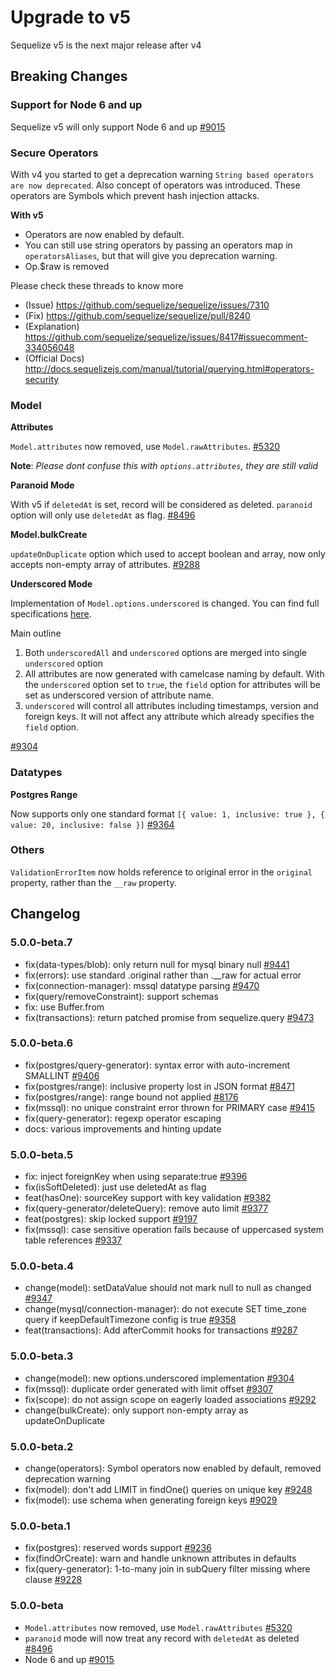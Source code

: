 # Upgrade to v5

Sequelize v5 is the next major release after v4

## Breaking Changes

### Support for Node 6 and up

Sequelize v5 will only support Node 6 and up [#9015](https://github.com/sequelize/sequelize/issues/9015)

### Secure Operators

With v4 you started to get a deprecation warning `String based operators are now deprecated`. Also concept of operators was introduced. These operators are Symbols which prevent hash injection attacks.

**With v5**

- Operators are now enabled by default.
- You can still use string operators by passing an operators map in `operatorsAliases`, but that will give you deprecation warning.
- Op.$raw is removed

Please check these threads to know more

- (Issue) https://github.com/sequelize/sequelize/issues/7310
- (Fix) https://github.com/sequelize/sequelize/pull/8240
- (Explanation) https://github.com/sequelize/sequelize/issues/8417#issuecomment-334056048
- (Official Docs) http://docs.sequelizejs.com/manual/tutorial/querying.html#operators-security

### Model

**Attributes**

`Model.attributes` now removed, use `Model.rawAttributes`. [#5320](https://github.com/sequelize/sequelize/issues/5320)

__Note__: _Please dont confuse this with `options.attributes`, they are still valid_

**Paranoid Mode**

With v5 if `deletedAt` is set, record will be considered as deleted. `paranoid` option will only use `deletedAt` as flag. [#8496](https://github.com/sequelize/sequelize/issues/8496)

**Model.bulkCreate**

`updateOnDuplicate` option which used to accept boolean and array, now only accepts non-empty array of attributes. [#9288](https://github.com/sequelize/sequelize/issues/9288)


**Underscored Mode**

Implementation of `Model.options.underscored` is changed. You can find full specifications [here](https://github.com/sequelize/sequelize/issues/6423#issuecomment-379472035).

Main outline

1. Both `underscoredAll` and `underscored` options are merged into single `underscored` option
2. All attributes are now generated with camelcase naming by default. With the `underscored` option set to `true`, the `field` option for attributes will be set as underscored version of attribute name.
3. `underscored` will control all attributes including timestamps, version and foreign keys. It will not affect any attribute which already specifies the `field` option.

[#9304](https://github.com/sequelize/sequelize/pull/9304)

### Datatypes

**Postgres Range**

Now supports only one standard format `[{ value: 1, inclusive: true }, { value: 20, inclusive: false }]` [#9364](https://github.com/sequelize/sequelize/pull/9364)

### Others

`ValidationErrorItem` now holds reference to original error in the `original` property, rather than the `__raw` property.

## Changelog

### 5.0.0-beta.7

- fix(data-types/blob): only return null for mysql binary null [#9441](https://github.com/sequelize/sequelize/pull/9441)
- fix(errors): use standard .original rather than .__raw for actual error
- fix(connection-manager): mssql datatype parsing [#9470](https://github.com/sequelize/sequelize/pull/9470)
- fix(query/removeConstraint): support schemas
- fix: use Buffer.from
- fix(transactions): return patched promise from sequelize.query [#9473](https://github.com/sequelize/sequelize/pull/9473)

### 5.0.0-beta.6

- fix(postgres/query-generator): syntax error with auto-increment SMALLINT [#9406](https://github.com/sequelize/sequelize/pull/9406)
- fix(postgres/range): inclusive property lost in JSON format [#8471](https://github.com/sequelize/sequelize/issues/8471)
- fix(postgres/range): range bound not applied [#8176](https://github.com/sequelize/sequelize/issues/8176)
- fix(mssql): no unique constraint error thrown for PRIMARY case [#9415](https://github.com/sequelize/sequelize/pull/9415)
- fix(query-generator): regexp operator escaping
- docs: various improvements and hinting update

### 5.0.0-beta.5

- fix: inject foreignKey when using separate:true [#9396](https://github.com/sequelize/sequelize/pull/9396)
- fix(isSoftDeleted): just use deletedAt as flag
- feat(hasOne): sourceKey support with key validation [#9382](https://github.com/sequelize/sequelize/pull/9382)
- fix(query-generator/deleteQuery): remove auto limit [#9377](https://github.com/sequelize/sequelize/pull/9377)
- feat(postgres): skip locked support [#9197](https://github.com/sequelize/sequelize/pull/9197)
- fix(mssql): case sensitive operation fails because of uppercased system table references [#9337](https://github.com/sequelize/sequelize/pull/9337)

### 5.0.0-beta.4

- change(model): setDataValue should not mark null to null as changed [#9347](https://github.com/sequelize/sequelize/pull/9347)
- change(mysql/connection-manager): do not execute SET time_zone query if keepDefaultTimezone config is true [#9358](https://github.com/sequelize/sequelize/pull/9358)
- feat(transactions): Add afterCommit hooks for transactions [#9287](https://github.com/sequelize/sequelize/pull/9287)

### 5.0.0-beta.3

- change(model): new options.underscored implementation [#9304](https://github.com/sequelize/sequelize/pull/9304)
- fix(mssql): duplicate order generated with limit offset [#9307](https://github.com/sequelize/sequelize/pull/9307)
- fix(scope): do not assign scope on eagerly loaded associations [#9292](https://github.com/sequelize/sequelize/pull/9292)
- change(bulkCreate): only support non-empty array as updateOnDuplicate

### 5.0.0-beta.2

- change(operators): Symbol operators now enabled by default, removed deprecation warning
- fix(model): don't add LIMIT in findOne() queries on unique key [#9248](https://github.com/sequelize/sequelize/pull/9248)
- fix(model): use schema when generating foreign keys [#9029](https://github.com/sequelize/sequelize/issues/9029)

### 5.0.0-beta.1

- fix(postgres): reserved words support [#9236](https://github.com/sequelize/sequelize/pull/9236)
- fix(findOrCreate): warn and handle unknown attributes in defaults
- fix(query-generator): 1-to-many join in subQuery filter missing where clause [#9228](https://github.com/sequelize/sequelize/issues/9228)

### 5.0.0-beta

- `Model.attributes` now removed, use `Model.rawAttributes` [#5320](https://github.com/sequelize/sequelize/issues/5320)
- `paranoid` mode will now treat any record with `deletedAt` as deleted [#8496](https://github.com/sequelize/sequelize/issues/8496)
- Node 6 and up [#9015](https://github.com/sequelize/sequelize/issues/9015)
